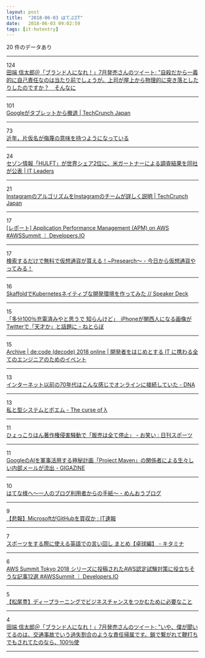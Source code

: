 ```yaml
---
layout: post
title:  "2018-06-03 はてぶIT"
date:   2018-06-03 09:02:59
tags: [it-hotentry]
---
```

20 件のデータあり

<hr><div class="row">
<div class="col-1"><span class="badge badge-pill badge-success h2">124</span></div>
<div class="col-11"><a href='http://twitter.com/tabbata/status/1002900777000566784' target='_blank'>田端 信太郎＠「ブランド人になれ！」7月発売さんのツイート: "自殺だから一義的に自己責任なのは当たり前でしょうが。上司が屋上から物理的に突き落としたりしたのですか？　そんなに</a></div>
</div>
<hr>
<div class="row">
<div class="col-1"><span class="badge badge-pill badge-success h2">101</span></div>
<div class="col-11"><a href='http://jp.techcrunch.com/2018/06/02/2018-06-01-google-quits-selling-tablets/' target='_blank'>Googleがタブレットから撤退 | TechCrunch Japan</a></div>
</div>
<hr>
<div class="row">
<div class="col-1"><span class="badge badge-pill badge-success h2">73</span></div>
<div class="col-11"><a href='https://anond.hatelabo.jp/20180603010115' target='_blank'>近年，片仮名が侮蔑の意味を持つようになっている</a></div>
</div>
<hr>
<div class="row">
<div class="col-1"><span class="badge badge-pill badge-success h2">24</span></div>
<div class="col-11"><a href='https://it.impressbm.co.jp/articles/-/14513' target='_blank'>セゾン情報「HULFT」が世界シェア2位に、米ガートナーによる調査結果を同社が公表 | IT Leaders</a></div>
</div>
<hr>
<div class="row">
<div class="col-1"><span class="badge badge-pill badge-success h2">21</span></div>
<div class="col-11"><a href='https://jp.techcrunch.com/2018/06/02/2018-06-01-how-instagram-feed-works/' target='_blank'>InstagramのアルゴリズムをInstagramのチームが詳しく説明 | TechCrunch Japan</a></div>
</div>
<hr>
<div class="row">
<div class="col-1"><span class="badge badge-pill badge-success h2">17</span></div>
<div class="col-11"><a href='https://dev.classmethod.jp/cloud/aws/aws-summit-tokyo-2018-apm/' target='_blank'>[レポート] Application Performance Management (APM) on AWS #AWSSummit ｜ Developers.IO</a></div>
</div>
<hr>
<div class="row">
<div class="col-1"><span class="badge badge-pill badge-success h2">17</span></div>
<div class="col-11"><a href='http://www.cryptocurrency-blog.info/entry/presearch' target='_blank'>検索するだけで無料で仮想通貨が貰える！~Presearch～ - 今日から仮想通貨やってみる！</a></div>
</div>
<hr>
<div class="row">
<div class="col-1"><span class="badge badge-pill badge-success h2">16</span></div>
<div class="col-11"><a href='https://speakerdeck.com/hhiroshell/skaffolddekubernetesneiteibunakai-fa-huan-jing-wozuo-tutemita' target='_blank'>SkaffoldでKubernetesネイティブな開発環境を作ってみた // Speaker Deck</a></div>
</div>
<hr>
<div class="row">
<div class="col-1"><span class="badge badge-pill badge-success h2">15</span></div>
<div class="col-11"><a href='http://nlab.itmedia.co.jp/nl/articles/1806/02/news025.html' target='_blank'>「多分100％充電済みやと思うで 知らんけど」　iPhoneが関西人になる画像がTwitterで「天才か」と話題に - ねとらぼ</a></div>
</div>
<hr>
<div class="row">
<div class="col-1"><span class="badge badge-pill badge-success h2">15</span></div>
<div class="col-11"><a href='https://www.microsoft.com/ja-jp/events/decode/2018/online/archive.aspx' target='_blank'>Archive | de:code (decode) 2018 online | 開発者をはじめとする IT に携わる全てのエンジニアのためのイベント</a></div>
</div>
<hr>
<div class="row">
<div class="col-1"><span class="badge badge-pill badge-success h2">13</span></div>
<div class="col-11"><a href='http://dailynewsagency.com/2018/06/02/going-online-like-its-1979-8ey/' target='_blank'>インターネット以前の70年代はこんな感じでオンラインに接続していた - DNA</a></div>
</div>
<hr>
<div class="row">
<div class="col-1"><span class="badge badge-pill badge-success h2">13</span></div>
<div class="col-11"><a href='https://myuon.github.io/posts/type-system-poem/' target='_blank'>私と型システムとポエム - The curse of λ</a></div>
</div>
<hr>
<div class="row">
<div class="col-1"><span class="badge badge-pill badge-success h2">11</span></div>
<div class="col-11"><a href='https://www.nikkansports.com/entertainment/news/201806020000357.html' target='_blank'>ひょっこりはん著作権侵害騒動で「販売は全て停止」 - お笑い : 日刊スポーツ</a></div>
</div>
<hr>
<div class="row">
<div class="col-1"><span class="badge badge-pill badge-success h2">11</span></div>
<div class="col-11"><a href='https://gigazine.net/news/20180602-google-project-maven-mail-leaked/' target='_blank'>GoogleのAIを軍事活用する極秘計画「Project Maven」の関係者による生々しい内部メールが流出 - GIGAZINE</a></div>
</div>
<hr>
<div class="row">
<div class="col-1"><span class="badge badge-pill badge-success h2">10</span></div>
<div class="col-11"><a href='http://www.zinseitanosiku.com/entry/2018/06/02/190000' target='_blank'>はてな様へ～一人のブログ利用者からの手紙～ - めんおうブログ</a></div>
</div>
<hr>
<div class="row">
<div class="col-1"><span class="badge badge-pill badge-success h2">9</span></div>
<div class="col-11"><a href='http://blog.livedoor.jp/itsoku/archives/53592725.html' target='_blank'>【悲報】MicrosoftがGitHubを買収か : IT速報</a></div>
</div>
<hr>
<div class="row">
<div class="col-1"><span class="badge badge-pill badge-success h2">7</span></div>
<div class="col-11"><a href='http://www.nisiesho.work/entry/2018/06/02/190938' target='_blank'>スポーツをする際に使える英語での言い回し まとめ【卓球編】 - キタミナ</a></div>
</div>
<hr>
<div class="row">
<div class="col-1"><span class="badge badge-pill badge-success h2">6</span></div>
<div class="col-11"><a href='https://dev.classmethod.jp/cloud/aws/certified_pickup12/' target='_blank'>AWS Summit Tokyo 2018 シリーズに投稿されたAWS認定試験対策に役立ちそうな記事12選 #AWSSummit ｜ Developers.IO</a></div>
</div>
<hr>
<div class="row">
<div class="col-1"><span class="badge badge-pill badge-success h2">5</span></div>
<div class="col-11"><a href='https://newswitch.jp/p/13147' target='_blank'>【松尾豊】ディープラーニングでビジネスチャンスをつかむために必要なこと</a></div>
</div>
<hr>
<div class="row">
<div class="col-1"><span class="badge badge-pill badge-success h2">4</span></div>
<div class="col-11"><a href='http://twitter.com/tabbata/status/1002895214321651712' target='_blank'>田端 信太郎＠「ブランド人になれ！」7月発売さんのツイート: "いや、僕が聞いてるのは、交通事故でいう過失割合のような責任帰属です。鎖で繋がれて鞭打ちでもされてたのなら、100％使</a></div>
</div>
<hr>
